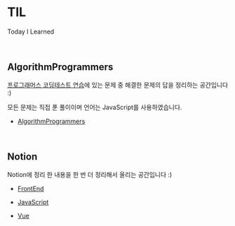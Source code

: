 # TIL
Today I Learned

</br>

## AlgorithmProgrammers

[프로그래머스 코딩테스트 연습](https://programmers.co.kr/learn/challenges)에 있는 문제 중 해결한 문제의 답을 정리하는 공간입니다 :)

모든 문제는 직접 푼 풀이이며 언어는 JavaScript를 사용하였습니다.

* [AlgorithmProgrammers](https://github.com/SeongYongLee/TIL/tree/main/AlgorithmProgrammers)

</br>

## Notion

Notion에 정리 한 내용을 한 번 더 정리해서 올리는 공간입니다 :)

* [FrontEnd](https://github.com/SeongYongLee/TIL/tree/main/FrontEnd)

* [JavaScript](https://github.com/SeongYongLee/TIL/tree/main/JavaScript)

* [Vue](https://github.com/SeongYongLee/TIL/tree/main/Vue)